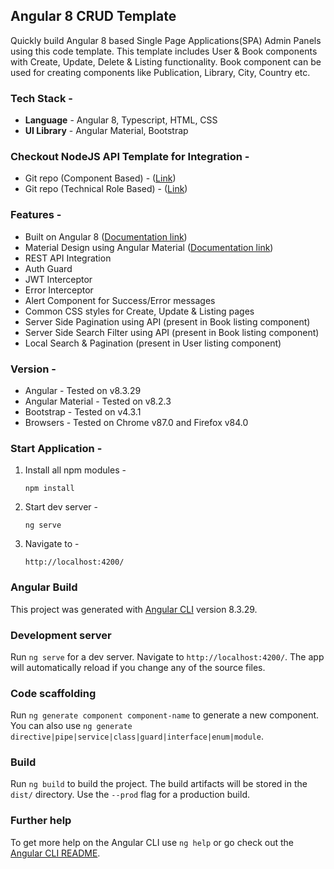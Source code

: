 ## Angular 8 CRUD Template
Quickly build Angular 8 based Single Page Applications(SPA) Admin Panels using this code template. This template includes User & Book components with Create, Update, Delete & Listing functionality. Book component can be used for creating components like Publication, Library, City, Country etc.

### Tech Stack - 
* **Language** - Angular 8, Typescript, HTML, CSS
* **UI Library** - Angular Material, Bootstrap

### Checkout NodeJS API Template for Integration - 
* Git repo (Component Based) - ([Link](https://github.com/amarthakur0/nodejs-api-component))
* Git repo (Technical Role Based) - ([Link](https://github.com/amarthakur0/nodejs-api-template))

### Features - 
* Built on Angular 8 ([Documentation link](https://v8.angular.io/docs))
* Material Design using Angular Material ([Documentation link](https://v8.material.angular.io/))
* REST API Integration
* Auth Guard
* JWT Interceptor
* Error Interceptor
* Alert Component for Success/Error messages
* Common CSS styles for Create, Update & Listing pages
* Server Side Pagination using API (present in Book listing component)
* Server Side Search Filter using API (present in Book listing component)
* Local Search & Pagination (present in User listing component)

### Version - 
* Angular - Tested on v8.3.29
* Angular Material - Tested on v8.2.3
* Bootstrap - Tested on v4.3.1
* Browsers - Tested on Chrome v87.0 and Firefox v84.0

### Start Application -
1. Install all npm modules -
    ```
    npm install
    ```
2. Start dev server -
    ```
    ng serve
    ```
3. Navigate to -
    ```
    http://localhost:4200/
    ```

### Angular Build

This project was generated with [Angular CLI](https://github.com/angular/angular-cli) version 8.3.29.

### Development server

Run `ng serve` for a dev server. Navigate to `http://localhost:4200/`. The app will automatically reload if you change any of the source files.

### Code scaffolding

Run `ng generate component component-name` to generate a new component. You can also use `ng generate directive|pipe|service|class|guard|interface|enum|module`.

### Build

Run `ng build` to build the project. The build artifacts will be stored in the `dist/` directory. Use the `--prod` flag for a production build.

### Further help

To get more help on the Angular CLI use `ng help` or go check out the [Angular CLI README](https://github.com/angular/angular-cli/blob/master/README.md).
